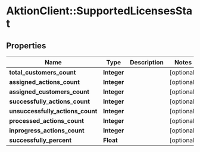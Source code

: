 # AktionClient::SupportedLicensesStat

## Properties
Name | Type | Description | Notes
------------ | ------------- | ------------- | -------------
**total_customers_count** | **Integer** |  | [optional] 
**assigned_actions_count** | **Integer** |  | [optional] 
**assigned_customers_count** | **Integer** |  | [optional] 
**successfully_actions_count** | **Integer** |  | [optional] 
**unsuccessfully_actions_count** | **Integer** |  | [optional] 
**processed_actions_count** | **Integer** |  | [optional] 
**inprogress_actions_count** | **Integer** |  | [optional] 
**successfully_percent** | **Float** |  | [optional] 


